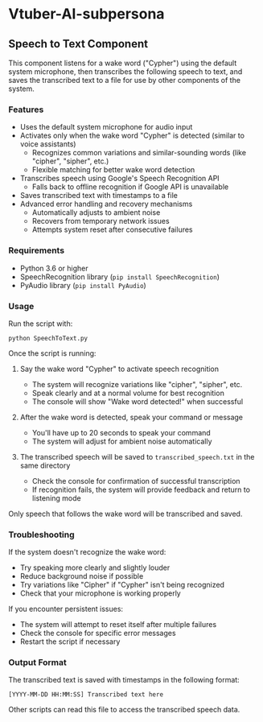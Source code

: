 # Vtuber-AI-subpersona

## Speech to Text Component

This component listens for a wake word ("Cypher") using the default system microphone, then transcribes the following speech to text, and saves the transcribed text to a file for use by other components of the system.

### Features

- Uses the default system microphone for audio input
- Activates only when the wake word "Cypher" is detected (similar to voice assistants)
  - Recognizes common variations and similar-sounding words (like "cipher", "sipher", etc.)
  - Flexible matching for better wake word detection
- Transcribes speech using Google's Speech Recognition API
  - Falls back to offline recognition if Google API is unavailable
- Saves transcribed text with timestamps to a file
- Advanced error handling and recovery mechanisms
  - Automatically adjusts to ambient noise
  - Recovers from temporary network issues
  - Attempts system reset after consecutive failures

### Requirements

- Python 3.6 or higher
- SpeechRecognition library (`pip install SpeechRecognition`)
- PyAudio library (`pip install PyAudio`)

### Usage

Run the script with:

```
python SpeechToText.py
```

Once the script is running:

1. Say the wake word "Cypher" to activate speech recognition
   - The system will recognize variations like "cipher", "sipher", etc.
   - Speak clearly and at a normal volume for best recognition
   - The console will show "Wake word detected!" when successful
   
2. After the wake word is detected, speak your command or message
   - You'll have up to 20 seconds to speak your command
   - The system will adjust for ambient noise automatically
   
3. The transcribed speech will be saved to `transcribed_speech.txt` in the same directory
   - Check the console for confirmation of successful transcription
   - If recognition fails, the system will provide feedback and return to listening mode

Only speech that follows the wake word will be transcribed and saved.

### Troubleshooting

If the system doesn't recognize the wake word:
- Try speaking more clearly and slightly louder
- Reduce background noise if possible
- Try variations like "Cipher" if "Cypher" isn't being recognized
- Check that your microphone is working properly

If you encounter persistent issues:
- The system will attempt to reset itself after multiple failures
- Check the console for specific error messages
- Restart the script if necessary

### Output Format

The transcribed text is saved with timestamps in the following format:

```
[YYYY-MM-DD HH:MM:SS] Transcribed text here
```

Other scripts can read this file to access the transcribed speech data.